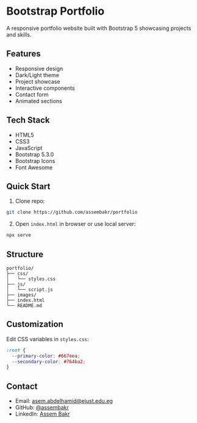 # Bootstrap Portfolio

A responsive portfolio website built with Bootstrap 5 showcasing projects and skills.

## Features

- Responsive design
- Dark/Light theme
- Project showcase
- Interactive components
- Contact form
- Animated sections

## Tech Stack

- HTML5
- CSS3
- JavaScript
- Bootstrap 5.3.0
- Bootstrap Icons
- Font Awesome

## Quick Start

1. Clone repo:

```bash
git clone https://github.com/assembakr/portfolio
```

2. Open `index.html` in browser or use local server:

```bash
npx serve
```

## Structure

```
portfolio/
├── css/
│   └── styles.css
├── js/
│   └── script.js
├── images/
├── index.html
└── README.md
```

## Customization

Edit CSS variables in `styles.css`:

```css
:root {
  --primary-color: #667eea;
  --secondary-color: #764ba2;
}
```

## Contact

- Email: asem.abdelhamid@ejust.edu.eg
- GitHub: [@assembakr](https://github.com/assembakr)
- LinkedIn: [Assem Bakr](https://www.linkedin.com/in/asem-bakr-17300a215/)

##

